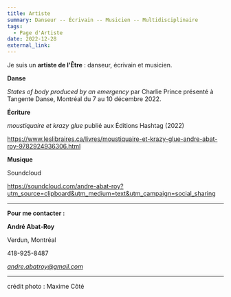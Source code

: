 ```yaml
---
title: Artiste
summary: Danseur -- Écrivain -- Musicien -- Multidisciplinaire
tags:
  - Page d'Artiste
date: 2022-12-28
external_link:
---
```


Je suis un **artiste de l'Être** : danseur, écrivain et musicien.


**Danse**

*States of body produced by an emergency* par Charlie Prince présenté à Tangente Danse, Montréal du 7 au 10 décembre 2022.


**Écriture**

*moustiquaire et krazy glue* publié aux Éditions Hashtag (2022)

https://www.leslibraires.ca/livres/moustiquaire-et-krazy-glue-andre-abat-roy-9782924936306.html


**Musique**

Soundcloud

https://soundcloud.com/andre-abat-roy?utm_source=clipboard&utm_medium=text&utm_campaign=social_sharing

---------

**Pour me contacter :**


**André Abat-Roy**

Verdun, Montréal

418-925-8487

*andre.abatroy@gmail.com*

---------
crédit photo : Maxime Côté
